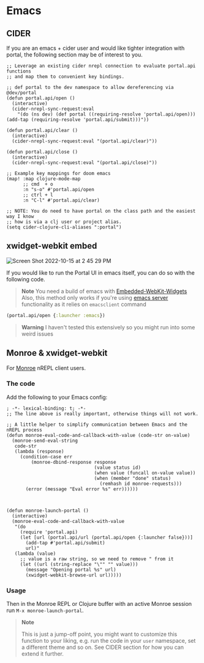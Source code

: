 # Emacs

## CIDER

If you are an emacs + cider user and would like tighter integration with portal,
the following section may be of interest to you.

``` emacs-lisp
;; Leverage an existing cider nrepl connection to evaluate portal.api functions
;; and map them to convenient key bindings.

;; def portal to the dev namespace to allow dereferencing via @dev/portal
(defun portal.api/open ()
  (interactive)
  (cider-nrepl-sync-request:eval
    "(do (ns dev) (def portal ((requiring-resolve 'portal.api/open))) (add-tap (requiring-resolve 'portal.api/submit)))"))

(defun portal.api/clear ()
  (interactive)
  (cider-nrepl-sync-request:eval "(portal.api/clear)"))

(defun portal.api/close ()
  (interactive)
  (cider-nrepl-sync-request:eval "(portal.api/close)"))

;; Example key mappings for doom emacs
(map! :map clojure-mode-map
      ;; cmd  + o
      :n "s-o" #'portal.api/open
      ;; ctrl + l
      :n "C-l" #'portal.api/clear)

;; NOTE: You do need to have portal on the class path and the easiest way I know
;; how is via a clj user or project alias.
(setq cider-clojure-cli-aliases ":portal")
```

## xwidget-webkit embed

![Screen Shot 2022-10-15 at 2 45 29 PM](https://user-images.githubusercontent.com/1986211/196008954-f3aeac5f-0a5f-4c90-bd82-22f727beda57.png)

If you would like to run the Portal UI in emacs itself, you can do so with the
following code.

> **Note**
> You need a build of emacs with [Embedded-WebKit-Widgets][1]
> Also, this method only works if you're using [emacs server](https://www.gnu.org/software/emacs/manual/html_node/emacs/Emacs-Server.html) functionality as it relies on `emacsclient` command

```clojure
(portal.api/open {:launcher :emacs})
```

> **Warning**
> I haven't tested this extensively so you might run into some weird
> issues

[1]: https://www.gnu.org/software/emacs/manual/html_node/emacs/Embedded-WebKit-Widgets.html

## Monroe & xwidget-webkit

For [Monroe](https://github.com/sanel/monroe) nREPL client users.

### The code

Add the following to your Emacs config:

```elisp
; -*- lexical-binding: t; -*-
;; The line above is really important, otherwise things will not work.

;; A little helper to simplify communication between Emacs and the nREPL process
(defun monroe-eval-code-and-callback-with-value (code-str on-value)
  (monroe-send-eval-string
   code-str
   (lambda (response)
     (condition-case err
         (monroe-dbind-response response
                                (value status id)
                                (when value (funcall on-value value))
                                (when (member "done" status)
                                  (remhash id monroe-requests)))
       (error (message "Eval error %s" err))))))



(defun monroe-launch-portal ()
  (interactive)
  (monroe-eval-code-and-callback-with-value
   "(do
     (require 'portal.api)
     (let [url (portal.api/url (portal.api/open {:launcher false}))]
       (add-tap #'portal.api/submit)
       url)"
   (lambda (value)
     ;; value is a raw string, so we need to remove " from it
     (let ((url (string-replace "\"" "" value)))
       (message "Opening portal %s" url)
       (xwidget-webkit-browse-url url)))))

```

### Usage

Then in the Monroe REPL or Clojure buffer with an active Monroe session run `M-x monroe-launch-portal`.

> **Note**
>
> This is just a jump-off point, you might want to customize this function to your
> liking, e.g. run the code in your `user` namespace, set a different theme and so on.
> See CIDER section for how you can extend it further.
